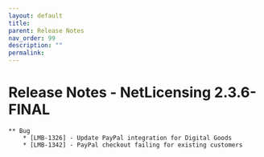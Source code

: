 ```yaml
---
layout: default
title:
parent: Release Notes
nav_order: 99
description: ""
permalink:
---
```


Release Notes - NetLicensing 2.3.6-FINAL
=======================================================================


    ** Bug
        * [LMB-1326] - Update PayPal integration for Digital Goods
        * [LMB-1342] - PayPal checkout failing for existing customers

